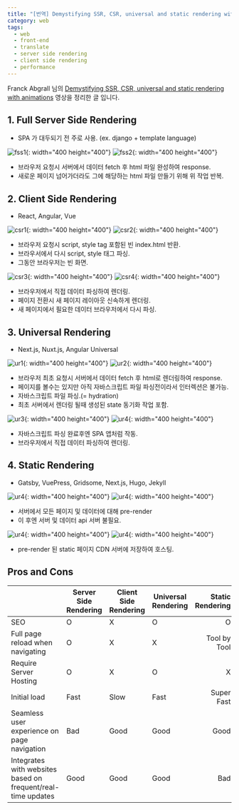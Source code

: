```yaml
---
title: "[번역] Demystifying SSR, CSR, universal and static rendering with animations"
category: web  
tags:
  - web
  - front-end
  - translate
  - server side rendering
  - client side rendering
  - performance
---
```


Franck Abgrall 님의 [Demystifying SSR, CSR, universal and static rendering with animations](https://dev.to/kefranabg/demystifying-ssr-csr-universal-and-static-rendering-with-animations-m7d?fbclid=IwAR31N68HLXa8lDnC3iOa7wsuQ4cDZBlKaUOgG_Fk7DovME2VYlG3ABtcczM
) 영상을 정리한 글 입니다.

## 1. Full Server Side Rendering
- SPA 가 대두되기 전 주로 사용. (ex. django + template language)

![fss1]({{site.url}}{{site.baseurl}}/assets/images/server_side_rendering/full_server_side_rendering_1.PNG){: width="400 height="400"}
![fss2]({{site.url}}{{site.baseurl}}/assets/images/server_side_rendering/full_server_side_rendering_2.PNG){: width="400 height="400"}  
- 브라우저 요청시 서버에서 데이터 fetch 후 html 파일 완성하여 response.
- 새로운 페이지 넘어가더라도 그에 해당하는 html 파일 만들기 위해 위 작업 반복.

## 2. Client Side Rendering
- React, Angular, Vue

![csr1]({{site.url}}{{site.baseurl}}/assets/images/server_side_rendering/client_side_rendering_1.PNG){: width="400 height="400"}
![csr2]({{site.url}}{{site.baseurl}}/assets/images/server_side_rendering/client_side_rendering_2.PNG){: width="400 height="400"}
- 브라우저 요청시 script, style tag 포함된 빈 index.html 반환.
- 브라우서에서 다시 script, style 태그 파싱.
- 그동안 브라우저는 빈 화면.

![csr3]({{site.url}}{{site.baseurl}}/assets/images/server_side_rendering/client_side_rendering_3.PNG){: width="400 height="400"}
![csr4]({{site.url}}{{site.baseurl}}/assets/images/server_side_rendering/client_side_rendering_4.PNG){: width="400 height="400"}
- 브라우저에서 직접 데이터 파싱하여 렌더링.
- 페이지 전환시 새 페이지 레이아웃 신속하게 렌더링.
- 새 페이지에서 필요한 데이터 브라우저에서 다시 파싱.

## 3. Universal Rendering
- Next.js, Nuxt.js, Angular Universal

![ur1]({{site.url}}{{site.baseurl}}/assets/images/server_side_rendering/universal_rendering_1.PNG){: width="400 height="400"}
![ur2]({{site.url}}{{site.baseurl}}/assets/images/server_side_rendering/universal_rendering_2.PNG){: width="400 height="400"}
- 브라우저 최초 요청시 서버에서 데이터 fetch 후 html로 렌더링하여 response.
- 페이지를 볼수는 있지만 아직 자바스크립트 파일 파싱전이라서 인터렉션은 불가능.
- 자바스크립트 파일 파싱.(= hydration)
- 최초 서버에서 렌더링 될때 생성된 state 동기화 작업 포함.

![ur3]({{site.url}}{{site.baseurl}}/assets/images/server_side_rendering/universal_rendering_3.PNG){: width="400 height="400"}
![ur4]({{site.url}}{{site.baseurl}}/assets/images/server_side_rendering/universal_rendering_4.PNG){: width="400 height="400"}
- 자바스크립트 파싱 완료후엔 SPA 앱처럼 작동.
- 브라우저에서 직접 데이터 파싱하여 렌더링.

## 4. Static Rendering
- Gatsby, VuePress, Gridsome, Next.js, Hugo, Jekyll

![ur4]({{site.url}}{{site.baseurl}}/assets/images/server_side_rendering/static_rendering_1.PNG){: width="400 height="400"}
![ur4]({{site.url}}{{site.baseurl}}/assets/images/server_side_rendering/static_rendering_2.PNG){: width="400 height="400"}
- 서버에서 모든 페이지 및 데이터에 대해 pre-render
- 이 후엔 서버 및 데이터 api 서버 불필요.

![ur4]({{site.url}}{{site.baseurl}}/assets/images/server_side_rendering/static_rendering_3.PNG){: width="400 height="400"}
![ur4]({{site.url}}{{site.baseurl}}/assets/images/server_side_rendering/static_rendering_4.PNG){: width="400 height="400"}
- pre-render 된 static 페이지 CDN 서버에 저장하여 호스팅.


## Pros and Cons

|                           | Server Side Rendering | Client Side Rendering | Universal Rendering | Static Rendering |  
| :-------------------------| --------------------- | --------------------- | ------------------- | ---------------: |  
| SEO | O | X | O | O |
| Full page reload when navigating | O | X| X | Tool by Tool |
| Require Server Hosting | O | X | O | X |
| Initial load | Fast | Slow | Fast | Super Fast |
| Seamless user experience on page navigation | Bad | Good | Good| Good |
| Integrates with websites based on frequent/real-time updates| Good | Good | Good | Bad